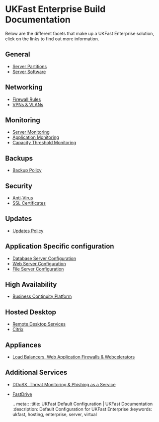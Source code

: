 # UKFast Enterprise Build Documentation

Below are the different facets that make up a UKFast Enterprise solution, click on the links to find out more information.
  
## General
- [Server Partitions](partition.md)
- [Server Software](software.md)
  
## Networking
- [Firewall Rules](enterprise_firewall_config.md)
- [VPNs & VLANs](networking.md)
  
## Monitoring
- [Server Monitoring](enterprise_monitoring.md)
- [Application Monitoring](app_monitoring.md)
- [Capacity Threshold Monitoring](ctm.md)

## Backups
- [Backup Policy](enterprise_backups.md)
  
## Security
- [Anti-Virus](anti-virus.md)
- [SSL Certificates](ssl_certificates.md)

## Updates
- [Updates Policy](enterprise_updates.md)

## Application Specific configuration
- [Database Server Configuration](db_default.md)
- [Web Server Configuration](web_default.md)
- [File Server Configuration](file_default.md)

## High Availability
- [Business Continuity Platform](bcp.md)

## Hosted Desktop
- [Remote Desktop Services](remotedesktop.md)
- [Citrix](citrix.md)

## Appliances
- [Load Balancers, Web Application Firewalls & Webcelerators](appliances.md)

## Additional Services
- [DDoSX, Threat Monitoring & Phishing as a Service](additional_services.md)
- [FastDrive](fastdrive.md)

  .. meta::
      :title: UKFast Default Configuration | UKFast Documentation
      :description: Default Configuration for UKFast Enterprise
      :keywords: ukfast, hosting, enterprise, server, virtual

